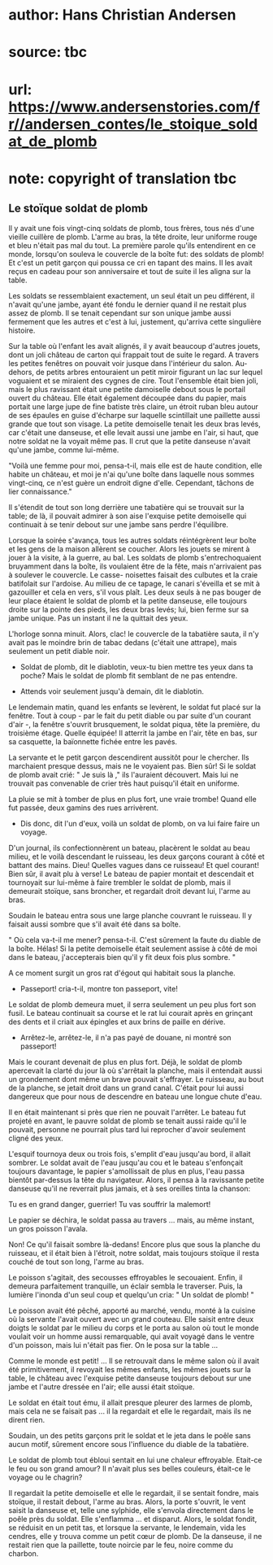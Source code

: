 # author: Hans Christian Andersen
# source: tbc
# url: https://www.andersenstories.com/fr//andersen_contes/le_stoique_soldat_de_plomb
# note: copyright of translation tbc

## Le stoïque soldat de plomb 

Il y avait une fois vingt-cinq soldats de plomb, tous frères, tous nés
d'une vieille cuillère de plomb. L'arme au bras, la tête droite, leur
uniforme rouge et bleu n'était pas mal du tout. La première parole
qu'ils entendirent en ce monde, lorsqu'on souleva le couvercle de la
boîte fut: des soldats de plomb! Et c'est un petit garçon qui poussa ce
cri en tapant des mains. Il les avait reçus en cadeau pour son
anniversaire et tout de suite il les aligna sur la table.

Les soldats se ressemblaient exactement, un seul était un peu différent,
il n'avait qu'une jambe, ayant été fondu le dernier quand il ne
restait plus assez de plomb. Il se tenait cependant sur son unique jambe
aussi fermement que les autres et c'est à lui, justement, qu'arriva
cette singulière histoire.

Sur la table où l'enfant les avait alignés, il y avait beaucoup
d'autres jouets, dont un joli château de carton qui frappait tout de
suite le regard. A travers les petites fenêtres on pouvait voir jusque
dans l'intérieur du salon. Au-dehors, de petits arbres entouraient un
petit miroir figurant un lac sur lequel voguaient et se miraient des
cygnes de cire. Tout l'ensemble était bien joli, mais le plus ravissant
était une petite damoiselle debout sous le portail ouvert du château.
Elle était également découpée dans du papier, mais portait une large
jupe de fine batiste très claire, un étroit ruban bleu autour de ses
épaules en guise d'écharpe sur laquelle scintillait une paillette aussi
grande que tout son visage. La petite demoiselle tenait les deux bras
levés, car c'était une danseuse, et elle levait aussi une jambe en
l'air, si haut, que notre soldat ne la voyait même pas. Il crut que la
petite danseuse n'avait qu'une jambe, comme lui-même.

"Voilà une femme pour moi, pensa-t-il, mais elle est de haute
condition, elle habite un château, et moi je n'ai qu'une boîte dans
laquelle nous sommes vingt-cinq, ce n'est guère un endroit digne
d'elle. Cependant, tâchons de lier connaissance."

Il s'étendit de tout son long derrière une tabatière qui se trouvait
sur la table; de là, il pouvait admirer à son aise l'exquise petite
demoiselle qui continuait à se tenir debout sur une jambe sans perdre
l'équilibre.

Lorsque la soirée s'avança, tous les autres soldats réintégrèrent leur
boîte et les gens de la maison allèrent se coucher. Alors les jouets se
mirent à jouer à la visite, à la guerre, au bal. Les soldats de plomb
s'entrechoquaient bruyamment dans la boîte, ils voulaient être de la
fête, mais n'arrivaient pas à soulever le couvercle. Le casse-
noisettes faisait des culbutes et la craie batifolait sur l'ardoise. Au
milieu de ce tapage, le canari s'éveilla et se mit à gazouiller et cela
en vers, s'il vous plaît. Les deux seuls à ne pas bouger de leur place
étaient le soldat de plomb et la petite danseuse, elle toujours droite
sur la pointe des pieds, les deux bras levés; lui, bien ferme sur sa
jambe unique. Pas un instant il ne la quittait des yeux.

L'horloge sonna minuit. Alors, clac! le couvercle de la tabatière
sauta, il n'y avait pas le moindre brin de tabac dedans (c'était une
attrape), mais seulement un petit diable noir.

- Soldat de plomb, dit le diablotin, veux-tu bien mettre tes yeux dans
ta poche? Mais le soldat de plomb fit semblant de ne pas entendre.

- Attends voir seulement jusqu'à demain, dit le diablotin.

Le lendemain matin, quand les enfants se levèrent, le soldat fut placé
sur la fenêtre. Tout à coup - par le fait du petit diable ou par suite
d'un courant d'air -, la fenêtre s'ouvrit brusquement, le soldat
piqua, tête la première, du troisième étage. Quelle équipée! Il atterrit
la jambe en l'air, tête en bas, sur sa casquette, la baïonnette fichée
entre les pavés.

La servante et le petit garçon descendirent aussitôt pour le chercher.
Ils marchaient presque dessus, mais ne le voyaient pas. Bien sûr! Si le
soldat de plomb avait crié: " Je suis là ," ils l'auraient découvert.
Mais lui ne trouvait pas convenable de crier très haut puisqu'il était
en uniforme.

La pluie se mit à tomber de plus en plus fort, une vraie trombe! Quand
elle fut passée, deux gamins des rues arrivèrent.

- Dis donc, dit l'un d'eux, voilà un soldat de plomb, on va lui faire
faire un voyage.

D'un journal, ils confectionnèrent un bateau, placèrent le soldat au
beau milieu, et le voilà descendant le ruisseau, les deux garçons
courant à côté et battant des mains. Dieu! Quelles vagues dans ce
ruisseau! Et quel courant! Bien sûr, il avait plu à verse! Le bateau de
papier montait et descendait et tournoyait sur lui-même à faire trembler
le soldat de plomb, mais il demeurait stoïque, sans broncher, et
regardait droit devant lui, l'arme au bras.

Soudain le bateau entra sous une large planche couvrant le ruisseau. Il
y faisait aussi sombre que s'il avait été dans sa boîte.

" Où cela va-t-il me mener? pensa-t-il. C'est sûrement la faute du
diable de la boîte. Hélas! Si la petite demoiselle était seulement
assise à côté de moi dans le bateau, j'accepterais bien qu'il y fit
deux fois plus sombre. "

A ce moment surgit un gros rat d'égout qui habitait sous la planche.

- Passeport! cria-t-il, montre ton passeport, vite!

Le soldat de plomb demeura muet, il serra seulement un peu plus fort son
fusil. Le bateau continuait sa course et le rat lui courait après en
grinçant des dents et il criait aux épingles et aux brins de paille en
dérive.

- Arrêtez-le, arrêtez-le, il n'a pas payé de douane, ni montré son
passeport!

Mais le courant devenait de plus en plus fort. Déjà, le soldat de plomb
apercevait la clarté du jour là où s'arrêtait la planche, mais il
entendait aussi un grondement dont même un brave pouvait s'effrayer. Le
ruisseau, au bout de la planche, se jetait droit dans un grand canal.
C'était pour lui aussi dangereux que pour nous de descendre en bateau
une longue chute d'eau.

Il en était maintenant si près que rien ne pouvait l'arrêter. Le bateau
fut projeté en avant, le pauvre soldat de plomb se tenait aussi raide
qu'il le pouvait, personne ne pourrait plus tard lui reprocher d'avoir
seulement cligné des yeux.

L'esquif tournoya deux ou trois fois, s'emplit d'eau jusqu'au bord,
il allait sombrer. Le soldat avait de l'eau jusqu'au cou et le bateau
s'enfonçait toujours davantage, le papier s'amollissait de plus en
plus, l'eau passa bientôt par-dessus la tête du navigateur. Alors, il
pensa à la ravissante petite danseuse qu'il ne reverrait plus jamais,
et à ses oreilles tinta la chanson:

Tu es en grand danger, guerrier!
Tu vas souffrir la malemort!

Le papier se déchira, le soldat passa au travers ... mais, au même
instant, un gros poisson l'avala.

Non! Ce qu'il faisait sombre là-dedans! Encore plus que sous la planche
du ruisseau, et il était bien à l'étroit, notre soldat, mais toujours
stoïque il resta couché de tout son long, l'arme au bras.

Le poisson s'agitait, des secousses effroyables le secouaient. Enfin,
il demeura parfaitement tranquille, un éclair sembla le traverser. Puis,
la lumière l'inonda d'un seul coup et quelqu'un cria:
" Un soldat de plomb! "

Le poisson avait été pêché, apporté au marché, vendu, monté à la cuisine
où la servante l'avait ouvert avec un grand couteau. Elle saisit entre
deux doigts le soldat par le milieu du corps et le porta au salon où
tout le monde voulait voir un homme aussi remarquable, qui avait voyagé
dans le ventre d'un poisson, mais lui n'était pas fier. On le posa sur
la table ...

Comme le monde est petit! ... Il se retrouvait dans le même salon où il
avait été primitivement, il revoyait les mêmes enfants, les mêmes jouets
sur la table, le château avec l'exquise petite danseuse toujours debout
sur une jambe et l'autre dressée en l'air; elle aussi était stoïque.

Le soldat en était tout ému, il allait presque pleurer des larmes de
plomb, mais cela ne se faisait pas ... il la regardait et elle le
regardait, mais ils ne dirent rien.

Soudain, un des petits garçons prit le soldat et le jeta dans le poêle
sans aucun motif, sûrement encore sous l'influence du diable de la
tabatière.

Le soldat de plomb tout ébloui sentait en lui une chaleur effroyable.
Etait-ce le feu ou son grand amour? Il n'avait plus ses belles
couleurs, était-ce le voyage ou le chagrin?

Il regardait la petite demoiselle et elle le regardait, il se sentait
fondre, mais stoïque, il restait debout, l'arme au bras. Alors, la
porte s'ouvrit, le vent saisit la danseuse et, telle une sylphide, elle
s'envola directement dans le poêle près du soldat. Elle s'enflamma
... et disparut. Alors, le soldat fondit, se réduisit en un petit tas,
et lorsque la servante, le lendemain, vida les cendres, elle y trouva
comme un petit cœur de plomb. De la danseuse, il ne restait rien que la
paillette, toute noircie par le feu, noire comme du charbon.
